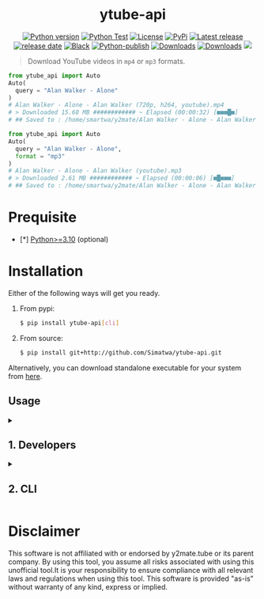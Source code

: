 <h1 align="center">ytube-api</h1>

<p align="center">
<a href="#"><img alt="Python version" src="https://img.shields.io/pypi/pyversions/ytube-api"/></a>
<a href="https://github.com/Simatwa/ytube-api/actions/workflows/python-test.yml"><img src="https://github.com/Simatwa/ytube-api/actions/workflows/python-test.yml/badge.svg" alt="Python Test"/></a>
<a href="LICENSE"><img alt="License" src="https://img.shields.io/static/v1?logo=MIT&color=Blue&message=MIT&label=License"/></a>
<a href="https://pypi.org/project/ytube-api"><img alt="PyPi" src="https://img.shields.io/pypi/v/ytube-api"></a>
<a href="https://github.com/Simatwa/ytube-api/releases"><img src="https://img.shields.io/github/v/release/Simatwa/ytube-api?label=Release&logo=github" alt="Latest release"></img></a>
<a href="https://github.com/Simatwa/ytube-api/releases"><img src="https://img.shields.io/github/release-date/Simatwa/ytube-api?label=Release date&logo=github" alt="release date"></img></a>
<a href="https://github.com/psf/black"><img alt="Black" src="https://img.shields.io/badge/code%20style-black-000000.svg"/></a>
<a href="https://github.com/Simatwa/ytube-api/actions/workflows/python-publish.yml"><img src="https://github.com/Simatwa/ytube-api/actions/workflows/python-publish.yml/badge.svg" alt="Python-publish"/></a>
<a href="https://pepy.tech/project/ytube-api"><img src="https://static.pepy.tech/personalized-badge/ytube-api?period=total&units=international_system&left_color=grey&right_color=blue&left_text=Downloads" alt="Downloads"></a>
<a href="https://github.com/Simatwa/ytube-api/releases/latest"><img src="https://img.shields.io/github/downloads/Simatwa/ytube-api/total?label=Asset%20Downloads&color=success" alt="Downloads"></img></a>
<a href="https://hits.seeyoufarm.com"><img src="https://hits.seeyoufarm.com/api/count/incr/badge.svg?url=https%3A%2F%2Fgithub.com/Simatwa/ytube-api"/></a>
</p>

> Download YouTube videos in `mp4` or `mp3` formats.

```python
from ytube_api import Auto
Auto(
  query = "Alan Walker - Alone"
)
# Alan Walker - Alone - Alan Walker (720p, h264, youtube).mp4
# > Downloaded 15.68 MB ############ ~ Elapsed (00:00:32) [■■■█■]
# ## Saved to : /home/smartwa/y2mate/Alan Walker - Alone - Alan Walker (720p, h264, youtube).mp4
```

```python
from ytube_api import Auto
Auto(
  query = "Alan Walker - Alone",
  format = "mp3"
)
# Alan Walker - Alone - Alan Walker (youtube).mp3
# > Downloaded 2.61 MB ############ ~ Elapsed (00:00:06) [■█■■■]
# ## Saved to : /home/smartwa/y2mate/Alan Walker - Alone - Alan Walker (youtube).mp3
```

# Prequisite

- [*] [Python>=3.10](https://python.org) (optional)

# Installation

Either of the following ways will get you ready.

1. From pypi:

   ```sh
   $ pip install ytube-api[cli]
   ```

2. From source:
   
   ```sh
   $ pip install git+http://github.com/Simatwa/ytube-api.git
   ```

Alternatively, you can download standalone executable for your system from [here](https://github.com/Simatwa/ytube-api/releases/latest).

## Usage

<details>

<summary>
<h2>1. Developers</h2>
</summary>

### Search videos

#### By Title

   ```python
   from ytube_api import Ytube
   yt = Ytube()
   videos = yt.search_videos(
      "Alan Walker songs"
   )
   print(videos)
   """
   SearchResults(query='Alan Walker songs', items=[SearchResultsItem(title='Alan Walker, Putri Ariani, Peder Elias - Who I Am (Official Music Video)', id='ccu6JuC21rk', size='2.91 MB', duration='3:32', channelTitle='Alan Walker', source='yt'), SearchResultsItem(title='Alan Walker - Faded', id='60ItHLz5WEA', size='2.93 MB', duration='3:33', channelTitle='Alan Walker', source='yt')], from_link=False)
   """
   ```

#### By Video URL

   ```python
   from ytube_api import Ytube
   yt = Ytube()
   videos = yt.search_videos(
      "https://youtu.be/oociIYNVdVQ?si=v1Ic_mcBq2bb_j8J"
   )
   print(videos)
   """
   SearchResults(query='https://youtu.be/oociIYNVdVQ?si=v1Ic_mcBq2bb_j8J', items=[SearchResultsItem(title=None, id='oociIYNVdVQ', size=None, duration=None, channelTitle=None, source=None)], from_link=True)
   """
   ```

### Get Download Link

#### Video

   ```python
   from ytube_api import Ytube
   yt = Ytube()
   search_results = yt.search_videos(
      "Alan Walker songs"
   )
   target_video = search_results.items[0]
   download_link = yt.get_download_link(
      target_video,
      format="mp4",
      quality="1080"
      )
   print(
      download_link
   )
   """
   DownloadLink(status='tunnel', url='https://vgbh.nmnm.store/tunnel?id=svqwnZ5CJOJJZi12yXq0b&exp=1729856312453&sig=kcY69-AGCv--0t5cY0RZ93lyyI_rDDe88iGQo_fpJTc&sec=rrJnEyYU9sETaZG8kEbobbhGGfae7rU0SQNCkBidT90&iv=t9YVnta7aLw0qEh5GJW8Lg', filename='Alan Walker, Putri Ariani, Peder Elias - Who I Am (Official Music Video) - Alan Walker (1080p, h264, youtube).mp4')
   """
   ```

#### Audio

   ```python
   from ytube_api import Ytube
   yt = Ytube()
   search_results = yt.search_videos(
      "Alan Walker songs"
   )
   target_video = search_results.items[0]
   download_link = yt.get_download_link(
      target_video,
      format="mp3",
      quality="320"
      )
   print(
      download_link
   )
   """
   DownloadLink(status='tunnel', url='https://xdcf.nmnm.store/tunnel?id=5K8ZukESJDx0ov3liUj_N&exp=1729856389952&sig=D9ejkqecxpkBsxcXmBtIrYXo1BMIFyawLoBC1_X3J3Q&sec=L5EpDuWoxXk6dK2pLqK9jYyqNF0X06_YKtb9gLB6SVs&iv=YGnrLa_v5qh9uVQSe1x_Og', filename='Alan Walker, Putri Ariani, Peder Elias - Who I Am (Official Music Video) - Alan Walker (youtube).mp3')
   """
   ```

### Download

   ```python
   from ytube_api import Ytube
   yt = Ytube()
   search_results = yt.search_videos(
      "Alan Walker songs"
   )
   target_video = search_results.items[0]
   download_link = yt.get_download_link(
      target_video,
      format="mp3",
      quality="320"
      )
   saved_to = yt.download(
      download_link,
      progress_bar=True,
      quiet=False
   )
   print(saved_to)
   """
   /home/smartwa/git/smartwa/ytube-api/Alan Walker, Putri Ariani, Peder Elias - Who I Am (Official Music Video) - Alan Walker (youtube).mp3
   """
   ```
### Query suggestions

```python
from ytube_api import Ytube
yt = Ytube()

suggestions = yt.suggest_queries(
    'Hello wor'
)

print(
    suggestions
)

"""
['hello world', 'hello world song', 'hello world bump of chicken', 'hello world gwen stefani', 'hello worker', 'hello world louie zong', 'hello world in assembly language', 'hello world in different languages', 'hello world trailer', 'hello world english cover', 'hello world belle perez', 'hello world anime', 'hello world kekkai sensen', 'hello world lost game']
"""
```

</details>

<details>
  <summary>
   <h2>2. CLI</h2>
  </summary>

### Download

   ```sh
   $ ytube download <QUERY>
   # e.g ytube download "Alan walker songs"
   ```
   
   _$ ytube download --help_
   
   ```
   Usage: ytube download [OPTIONS] QUERY

  Search and download video in mp4 or mp3 formats

Options:
  -q, --quality [128|320|144|240|360|480|720|1080|128|720]
                                  Media download quality - 128|720
  --mp4 / --mp3                   Download audio (mp3) or video (mp4) -
                                  mp4
  --enable-progressbar / --disable-progressbar
                                  Show or hide progressbar
  -l, --limit INTEGER             Total number of items to be downloaded
                                  that matched the search - 1
  -t, --timeout INTEGER           Http request timeout - 20
  -c, --channels Name             Download videos posted by this channel
                                  titles - None.
  -d, --dir DIRECTORY             Directory for saving the contents to -
                                  pwd.
  -o, --output TEXT               Filename to save the contents under -
                                  None
  -b, --busy-bar INTEGER RANGE    Busy bar index - ['', '/','■█■■■',
                                  '⡿'] - 2  [0<=x<=3]
  --quiet                         Do not stdout informative messages
  --resume                        Resume incomplete download
  --confirm                       Ask user for permission to download a
                                  video/audio
  --help                          Show this message and exit.

   ```

</details>

# Disclaimer

This software is not affiliated with or endorsed by y2mate.tube or its parent company. By using this tool, you assume all risks associated with using this unofficial tool.It is your responsibility to ensure compliance with all relevant laws and regulations when using this tool. This software is provided "as-is" without warranty of any kind, express or implied.